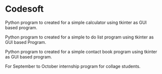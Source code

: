 # Codesoft

Python program to created for a simple calculator using tkinter as GUI based program.

Python program to created for a simple to do list program using tkinter as GUI based Program.

Python program to created for a simple contact book program using tkinter as GUI based program.

For September to October internship program for collage students.
